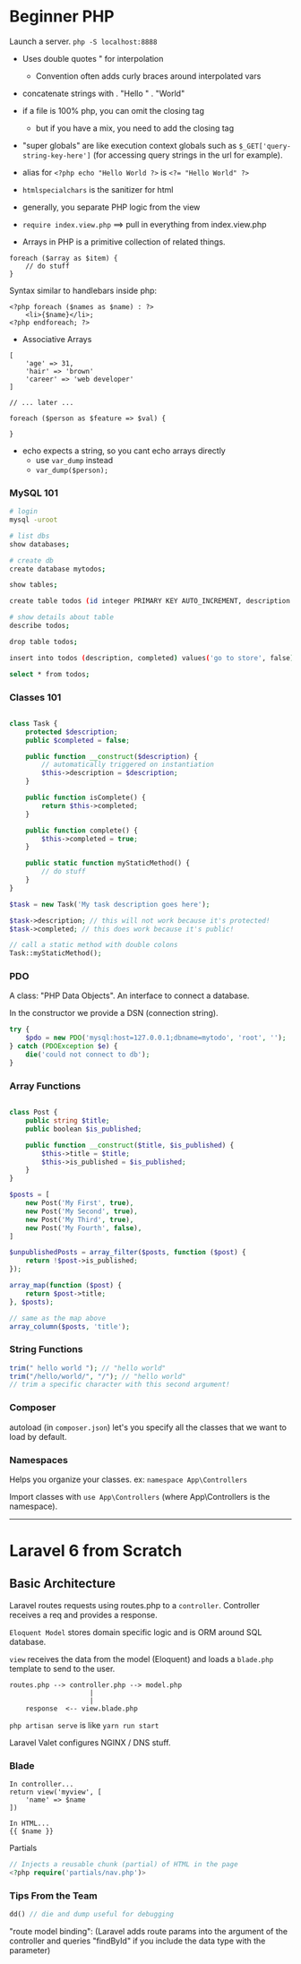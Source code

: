 # Beginner PHP

Launch a server.
`php -S localhost:8888`

- Uses double quotes " for interpolation
  - Convention often adds curly braces around interpolated vars
- concatenate strings with . "Hello " . "World"

- if a file is 100% php, you can omit the closing tag

  - but if you have a mix, you need to add the closing tag

- "super globals" are like execution context globals such as `$_GET['query-string-key-here']` (for accessing query strings in the url for example).

- alias for `<?php echo "Hello World ?>` is `<?= "Hello World" ?>`

- `htmlspecialchars` is the sanitizer for html

- generally, you separate PHP logic from the view

- `require index.view.php` ==> pull in everything from index.view.php

- Arrays in PHP is a primitive collection of related things.

```
foreach ($array as $item) {
    // do stuff
}
```

Syntax similar to handlebars inside php:

```
<?php foreach ($names as $name) : ?>
    <li>{$name}</li>;
<?php endforeach; ?>
```

- Associative Arrays

```
[
    'age' => 31,
    'hair' => 'brown'
    'career' => 'web developer'
]

// ... later ...

foreach ($person as $feature => $val) {

}
```

- echo expects a string, so you cant echo arrays directly
  - use `var_dump` instead
  - `var_dump($person);`

### MySQL 101

```bash
# login
mysql -uroot

# list dbs
show databases;

# create db
create database mytodos;

show tables;

create table todos (id integer PRIMARY KEY AUTO_INCREMENT, description text NOT NULL, completed boolean NOT NULL);

# show details about table
describe todos;

drop table todos;

insert into todos (description, completed) values('go to store', false);

select * from todos;
```


### Classes 101
```php

class Task {
    protected $description;
    public $completed = false;

    public function __construct($description) {
        // automatically triggered on instantiation
        $this->description = $description;
    }

    public function isComplete() {
        return $this->completed;
    }

    public function complete() {
        $this->completed = true;
    }

    public static function myStaticMethod() {
        // do stuff
    }
}

$task = new Task('My task description goes here');

$task->description; // this will not work because it's protected!
$task->completed; // this does work because it's public!

// call a static method with double colons
Task::myStaticMethod();
```

### PDO
A class: "PHP Data Objects". An interface to connect a database.

In the constructor we provide a DSN (connection string).

```php
try {
    $pdo = new PDO('mysql:host=127.0.0.1;dbname=mytodo', 'root', '');
} catch (PDOException $e) {
    die('could not connect to db');
}
```

### Array Functions
```php

class Post {
    public string $title;
    public boolean $is_published;

    public function __construct($title, $is_published) {
        $this->title = $title;
        $this->is_published = $is_published;
    }
}

$posts = [
    new Post('My First', true),
    new Post('My Second', true),
    new Post('My Third', true),
    new Post('My Fourth', false),
]

$unpublishedPosts = array_filter($posts, function ($post) {
    return !$post->is_published;
});

array_map(function ($post) {
    return $post->title;
}, $posts);

// same as the map above
array_column($posts, 'title');

```






### String Functions
```php
trim(" hello world "); // "hello world"
trim("/hello/world/", "/"); // "hello world"
// trim a specific character with this second argument!

```



### Composer

autoload (in `composer.json`) let's you specify all the classes that we want to load by default. 


### Namespaces

Helps you organize your classes. ex: `namespace App\Controllers`

Import classes with `use App\Controllers` (where App\Controllers is the namespace).

---

# Laravel 6 from Scratch

## Basic Architecture

Laravel routes requests using routes.php to a `controller`. Controller receives a req and provides a response.

`Eloquent Model` stores domain specific logic and is ORM around SQL database.

`view` receives the data from the model (Eloquent) and loads a `blade.php` template to send to the user.

```
routes.php --> controller.php --> model.php
                    |
                    |
    response  <-- view.blade.php
```

`php artisan serve` is like `yarn run start`

Laravel Valet configures NGINX / DNS stuff.

### Blade

```
In controller...
return view('myview', [
    'name' => $name
])

In HTML...
{{ $name }}
```

Partials
```php
// Injects a reusable chunk (partial) of HTML in the page
<?php require('partials/nav.php')>
```

### Tips From the Team

```php
dd() // die and dump useful for debugging
```

"route model binding": (Laravel adds route params into the argument of the controller and queries "findById" if you include the data type with the parameter)

